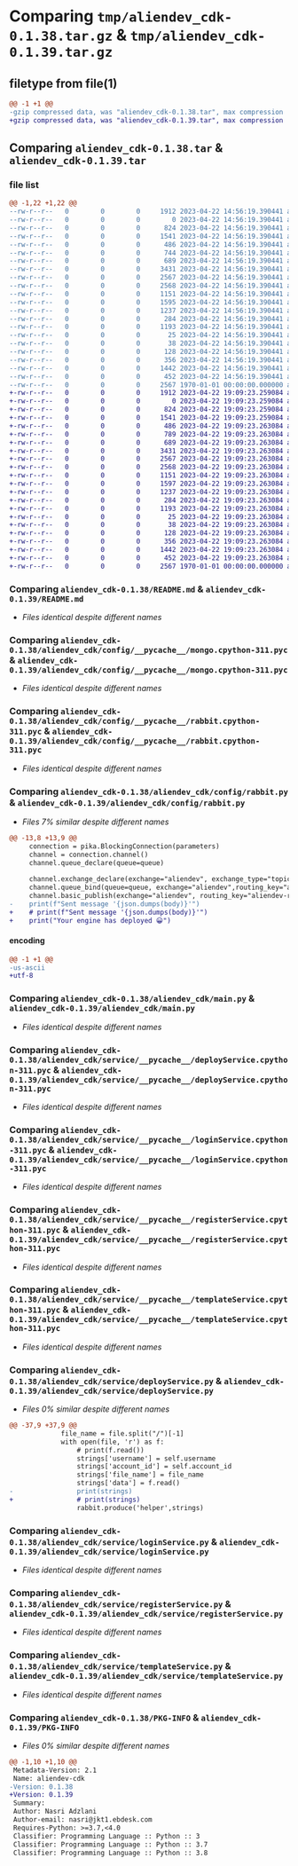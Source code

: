 # Comparing `tmp/aliendev_cdk-0.1.38.tar.gz` & `tmp/aliendev_cdk-0.1.39.tar.gz`

## filetype from file(1)

```diff
@@ -1 +1 @@
-gzip compressed data, was "aliendev_cdk-0.1.38.tar", max compression
+gzip compressed data, was "aliendev_cdk-0.1.39.tar", max compression
```

## Comparing `aliendev_cdk-0.1.38.tar` & `aliendev_cdk-0.1.39.tar`

### file list

```diff
@@ -1,22 +1,22 @@
--rw-r--r--   0        0        0     1912 2023-04-22 14:56:19.390441 aliendev_cdk-0.1.38/README.md
--rw-r--r--   0        0        0        0 2023-04-22 14:56:19.390441 aliendev_cdk-0.1.38/aliendev_cdk/__init__.py
--rw-r--r--   0        0        0      824 2023-04-22 14:56:19.390441 aliendev_cdk-0.1.38/aliendev_cdk/config/__pycache__/mongo.cpython-311.pyc
--rw-r--r--   0        0        0     1541 2023-04-22 14:56:19.390441 aliendev_cdk-0.1.38/aliendev_cdk/config/__pycache__/rabbit.cpython-311.pyc
--rw-r--r--   0        0        0      486 2023-04-22 14:56:19.390441 aliendev_cdk-0.1.38/aliendev_cdk/config/mongo.py
--rw-r--r--   0        0        0      744 2023-04-22 14:56:19.390441 aliendev_cdk-0.1.38/aliendev_cdk/config/rabbit.py
--rw-r--r--   0        0        0      689 2023-04-22 14:56:19.390441 aliendev_cdk-0.1.38/aliendev_cdk/main.py
--rw-r--r--   0        0        0     3431 2023-04-22 14:56:19.390441 aliendev_cdk-0.1.38/aliendev_cdk/service/__pycache__/deployService.cpython-311.pyc
--rw-r--r--   0        0        0     2567 2023-04-22 14:56:19.390441 aliendev_cdk-0.1.38/aliendev_cdk/service/__pycache__/loginService.cpython-311.pyc
--rw-r--r--   0        0        0     2568 2023-04-22 14:56:19.390441 aliendev_cdk-0.1.38/aliendev_cdk/service/__pycache__/registerService.cpython-311.pyc
--rw-r--r--   0        0        0     1151 2023-04-22 14:56:19.390441 aliendev_cdk-0.1.38/aliendev_cdk/service/__pycache__/templateService.cpython-311.pyc
--rw-r--r--   0        0        0     1595 2023-04-22 14:56:19.390441 aliendev_cdk-0.1.38/aliendev_cdk/service/deployService.py
--rw-r--r--   0        0        0     1237 2023-04-22 14:56:19.390441 aliendev_cdk-0.1.38/aliendev_cdk/service/loginService.py
--rw-r--r--   0        0        0      284 2023-04-22 14:56:19.390441 aliendev_cdk-0.1.38/aliendev_cdk/service/logoutService.py
--rw-r--r--   0        0        0     1193 2023-04-22 14:56:19.390441 aliendev_cdk-0.1.38/aliendev_cdk/service/registerService.py
--rw-r--r--   0        0        0       25 2023-04-22 14:56:19.390441 aliendev_cdk-0.1.38/aliendev_cdk/service/template/README.md
--rw-r--r--   0        0        0       38 2023-04-22 14:56:19.390441 aliendev_cdk-0.1.38/aliendev_cdk/service/template/helper/test_get.py
--rw-r--r--   0        0        0      128 2023-04-22 14:56:19.390441 aliendev_cdk-0.1.38/aliendev_cdk/service/template/helper/test_post.py
--rw-r--r--   0        0        0      356 2023-04-22 14:56:19.390441 aliendev_cdk-0.1.38/aliendev_cdk/service/template/lib/stack.py
--rw-r--r--   0        0        0     1442 2023-04-22 14:56:19.390441 aliendev_cdk-0.1.38/aliendev_cdk/service/templateService.py
--rw-r--r--   0        0        0      452 2023-04-22 14:56:19.390441 aliendev_cdk-0.1.38/pyproject.toml
--rw-r--r--   0        0        0     2567 1970-01-01 00:00:00.000000 aliendev_cdk-0.1.38/PKG-INFO
+-rw-r--r--   0        0        0     1912 2023-04-22 19:09:23.259084 aliendev_cdk-0.1.39/README.md
+-rw-r--r--   0        0        0        0 2023-04-22 19:09:23.259084 aliendev_cdk-0.1.39/aliendev_cdk/__init__.py
+-rw-r--r--   0        0        0      824 2023-04-22 19:09:23.259084 aliendev_cdk-0.1.39/aliendev_cdk/config/__pycache__/mongo.cpython-311.pyc
+-rw-r--r--   0        0        0     1541 2023-04-22 19:09:23.259084 aliendev_cdk-0.1.39/aliendev_cdk/config/__pycache__/rabbit.cpython-311.pyc
+-rw-r--r--   0        0        0      486 2023-04-22 19:09:23.263084 aliendev_cdk-0.1.39/aliendev_cdk/config/mongo.py
+-rw-r--r--   0        0        0      789 2023-04-22 19:09:23.263084 aliendev_cdk-0.1.39/aliendev_cdk/config/rabbit.py
+-rw-r--r--   0        0        0      689 2023-04-22 19:09:23.263084 aliendev_cdk-0.1.39/aliendev_cdk/main.py
+-rw-r--r--   0        0        0     3431 2023-04-22 19:09:23.263084 aliendev_cdk-0.1.39/aliendev_cdk/service/__pycache__/deployService.cpython-311.pyc
+-rw-r--r--   0        0        0     2567 2023-04-22 19:09:23.263084 aliendev_cdk-0.1.39/aliendev_cdk/service/__pycache__/loginService.cpython-311.pyc
+-rw-r--r--   0        0        0     2568 2023-04-22 19:09:23.263084 aliendev_cdk-0.1.39/aliendev_cdk/service/__pycache__/registerService.cpython-311.pyc
+-rw-r--r--   0        0        0     1151 2023-04-22 19:09:23.263084 aliendev_cdk-0.1.39/aliendev_cdk/service/__pycache__/templateService.cpython-311.pyc
+-rw-r--r--   0        0        0     1597 2023-04-22 19:09:23.263084 aliendev_cdk-0.1.39/aliendev_cdk/service/deployService.py
+-rw-r--r--   0        0        0     1237 2023-04-22 19:09:23.263084 aliendev_cdk-0.1.39/aliendev_cdk/service/loginService.py
+-rw-r--r--   0        0        0      284 2023-04-22 19:09:23.263084 aliendev_cdk-0.1.39/aliendev_cdk/service/logoutService.py
+-rw-r--r--   0        0        0     1193 2023-04-22 19:09:23.263084 aliendev_cdk-0.1.39/aliendev_cdk/service/registerService.py
+-rw-r--r--   0        0        0       25 2023-04-22 19:09:23.263084 aliendev_cdk-0.1.39/aliendev_cdk/service/template/README.md
+-rw-r--r--   0        0        0       38 2023-04-22 19:09:23.263084 aliendev_cdk-0.1.39/aliendev_cdk/service/template/helper/test_get.py
+-rw-r--r--   0        0        0      128 2023-04-22 19:09:23.263084 aliendev_cdk-0.1.39/aliendev_cdk/service/template/helper/test_post.py
+-rw-r--r--   0        0        0      356 2023-04-22 19:09:23.263084 aliendev_cdk-0.1.39/aliendev_cdk/service/template/lib/stack.py
+-rw-r--r--   0        0        0     1442 2023-04-22 19:09:23.263084 aliendev_cdk-0.1.39/aliendev_cdk/service/templateService.py
+-rw-r--r--   0        0        0      452 2023-04-22 19:09:23.263084 aliendev_cdk-0.1.39/pyproject.toml
+-rw-r--r--   0        0        0     2567 1970-01-01 00:00:00.000000 aliendev_cdk-0.1.39/PKG-INFO
```

### Comparing `aliendev_cdk-0.1.38/README.md` & `aliendev_cdk-0.1.39/README.md`

 * *Files identical despite different names*

### Comparing `aliendev_cdk-0.1.38/aliendev_cdk/config/__pycache__/mongo.cpython-311.pyc` & `aliendev_cdk-0.1.39/aliendev_cdk/config/__pycache__/mongo.cpython-311.pyc`

 * *Files identical despite different names*

### Comparing `aliendev_cdk-0.1.38/aliendev_cdk/config/__pycache__/rabbit.cpython-311.pyc` & `aliendev_cdk-0.1.39/aliendev_cdk/config/__pycache__/rabbit.cpython-311.pyc`

 * *Files identical despite different names*

### Comparing `aliendev_cdk-0.1.38/aliendev_cdk/config/rabbit.py` & `aliendev_cdk-0.1.39/aliendev_cdk/config/rabbit.py`

 * *Files 7% similar despite different names*

```diff
@@ -13,8 +13,9 @@
     connection = pika.BlockingConnection(parameters)
     channel = connection.channel()
     channel.queue_declare(queue=queue)
 
     channel.exchange_declare(exchange="aliendev", exchange_type="topic")
     channel.queue_bind(queue=queue, exchange="aliendev",routing_key="aliendev-route")
     channel.basic_publish(exchange="aliendev", routing_key="aliendev-route", body=json.dumps(body))
-    print(f"Sent message '{json.dumps(body)}'")
+    # print(f"Sent message '{json.dumps(body)}'")
+    print("Your engine has deployed 😀")
```

#### encoding

```diff
@@ -1 +1 @@
-us-ascii
+utf-8
```

### Comparing `aliendev_cdk-0.1.38/aliendev_cdk/main.py` & `aliendev_cdk-0.1.39/aliendev_cdk/main.py`

 * *Files identical despite different names*

### Comparing `aliendev_cdk-0.1.38/aliendev_cdk/service/__pycache__/deployService.cpython-311.pyc` & `aliendev_cdk-0.1.39/aliendev_cdk/service/__pycache__/deployService.cpython-311.pyc`

 * *Files identical despite different names*

### Comparing `aliendev_cdk-0.1.38/aliendev_cdk/service/__pycache__/loginService.cpython-311.pyc` & `aliendev_cdk-0.1.39/aliendev_cdk/service/__pycache__/loginService.cpython-311.pyc`

 * *Files identical despite different names*

### Comparing `aliendev_cdk-0.1.38/aliendev_cdk/service/__pycache__/registerService.cpython-311.pyc` & `aliendev_cdk-0.1.39/aliendev_cdk/service/__pycache__/registerService.cpython-311.pyc`

 * *Files identical despite different names*

### Comparing `aliendev_cdk-0.1.38/aliendev_cdk/service/__pycache__/templateService.cpython-311.pyc` & `aliendev_cdk-0.1.39/aliendev_cdk/service/__pycache__/templateService.cpython-311.pyc`

 * *Files identical despite different names*

### Comparing `aliendev_cdk-0.1.38/aliendev_cdk/service/deployService.py` & `aliendev_cdk-0.1.39/aliendev_cdk/service/deployService.py`

 * *Files 0% similar despite different names*

```diff
@@ -37,9 +37,9 @@
             file_name = file.split("/")[-1]
             with open(file, 'r') as f:
                 # print(f.read())
                 strings['username'] = self.username
                 strings['account_id'] = self.account_id
                 strings['file_name'] = file_name
                 strings['data'] = f.read()
-                print(strings)
+                # print(strings)
                 rabbit.produce('helper',strings)
```

### Comparing `aliendev_cdk-0.1.38/aliendev_cdk/service/loginService.py` & `aliendev_cdk-0.1.39/aliendev_cdk/service/loginService.py`

 * *Files identical despite different names*

### Comparing `aliendev_cdk-0.1.38/aliendev_cdk/service/registerService.py` & `aliendev_cdk-0.1.39/aliendev_cdk/service/registerService.py`

 * *Files identical despite different names*

### Comparing `aliendev_cdk-0.1.38/aliendev_cdk/service/templateService.py` & `aliendev_cdk-0.1.39/aliendev_cdk/service/templateService.py`

 * *Files identical despite different names*

### Comparing `aliendev_cdk-0.1.38/PKG-INFO` & `aliendev_cdk-0.1.39/PKG-INFO`

 * *Files 0% similar despite different names*

```diff
@@ -1,10 +1,10 @@
 Metadata-Version: 2.1
 Name: aliendev-cdk
-Version: 0.1.38
+Version: 0.1.39
 Summary: 
 Author: Nasri Adzlani
 Author-email: nasri@jkt1.ebdesk.com
 Requires-Python: >=3.7,<4.0
 Classifier: Programming Language :: Python :: 3
 Classifier: Programming Language :: Python :: 3.7
 Classifier: Programming Language :: Python :: 3.8
```

